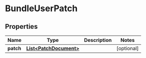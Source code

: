 

# BundleUserPatch

## Properties

Name | Type | Description | Notes
------------ | ------------- | ------------- | -------------
**patch** | [**List&lt;PatchDocument&gt;**](PatchDocument.md) |  |  [optional]




